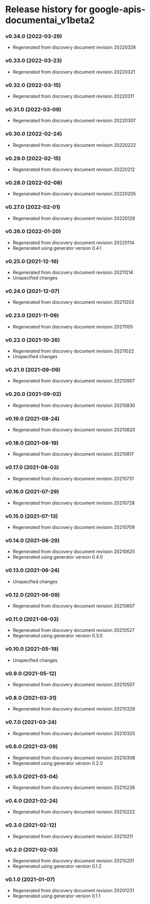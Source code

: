 # Release history for google-apis-documentai_v1beta2

### v0.34.0 (2022-03-29)

* Regenerated from discovery document revision 20220326

### v0.33.0 (2022-03-23)

* Regenerated from discovery document revision 20220321

### v0.32.0 (2022-03-15)

* Regenerated from discovery document revision 20220311

### v0.31.0 (2022-03-09)

* Regenerated from discovery document revision 20220307

### v0.30.0 (2022-02-24)

* Regenerated from discovery document revision 20220222

### v0.29.0 (2022-02-15)

* Regenerated from discovery document revision 20220212

### v0.28.0 (2022-02-08)

* Regenerated from discovery document revision 20220205

### v0.27.0 (2022-02-01)

* Regenerated from discovery document revision 20220129

### v0.26.0 (2022-01-20)

* Regenerated from discovery document revision 20220114
* Regenerated using generator version 0.4.1

### v0.25.0 (2021-12-16)

* Regenerated from discovery document revision 20211214
* Unspecified changes

### v0.24.0 (2021-12-07)

* Regenerated from discovery document revision 20211203

### v0.23.0 (2021-11-09)

* Regenerated from discovery document revision 20211105

### v0.22.0 (2021-10-26)

* Regenerated from discovery document revision 20211022
* Unspecified changes

### v0.21.0 (2021-09-09)

* Regenerated from discovery document revision 20210907

### v0.20.0 (2021-09-02)

* Regenerated from discovery document revision 20210830

### v0.19.0 (2021-08-24)

* Regenerated from discovery document revision 20210820

### v0.18.0 (2021-08-19)

* Regenerated from discovery document revision 20210817

### v0.17.0 (2021-08-03)

* Regenerated from discovery document revision 20210731

### v0.16.0 (2021-07-29)

* Regenerated from discovery document revision 20210728

### v0.15.0 (2021-07-13)

* Regenerated from discovery document revision 20210709

### v0.14.0 (2021-06-29)

* Regenerated from discovery document revision 20210625
* Regenerated using generator version 0.4.0

### v0.13.0 (2021-06-24)

* Unspecified changes

### v0.12.0 (2021-06-09)

* Regenerated from discovery document revision 20210607

### v0.11.0 (2021-06-03)

* Regenerated from discovery document revision 20210527
* Regenerated using generator version 0.3.0

### v0.10.0 (2021-05-19)

* Unspecified changes

### v0.9.0 (2021-05-12)

* Regenerated from discovery document revision 20210507

### v0.8.0 (2021-03-31)

* Regenerated from discovery document revision 20210329

### v0.7.0 (2021-03-24)

* Regenerated from discovery document revision 20210320

### v0.6.0 (2021-03-09)

* Regenerated from discovery document revision 20210308
* Regenerated using generator version 0.2.0

### v0.5.0 (2021-03-04)

* Regenerated from discovery document revision 20210226

### v0.4.0 (2021-02-24)

* Regenerated from discovery document revision 20210222

### v0.3.0 (2021-02-12)

* Regenerated from discovery document revision 20210211

### v0.2.0 (2021-02-03)

* Regenerated from discovery document revision 20210201
* Regenerated using generator version 0.1.2

### v0.1.0 (2021-01-07)

* Regenerated from discovery document revision 20201231
* Regenerated using generator version 0.1.1

